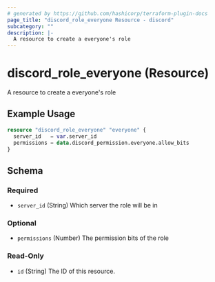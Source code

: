 ```yaml
---
# generated by https://github.com/hashicorp/terraform-plugin-docs
page_title: "discord_role_everyone Resource - discord"
subcategory: ""
description: |-
  A resource to create a everyone's role
---
```


# discord_role_everyone (Resource)

A resource to create a everyone's role

## Example Usage

```terraform
resource "discord_role_everyone" "everyone" {
  server_id   = var.server_id
  permissions = data.discord_permission.everyone.allow_bits
}
```

<!-- schema generated by tfplugindocs -->
## Schema

### Required

- `server_id` (String) Which server the role will be in

### Optional

- `permissions` (Number) The permission bits of the role

### Read-Only

- `id` (String) The ID of this resource.
